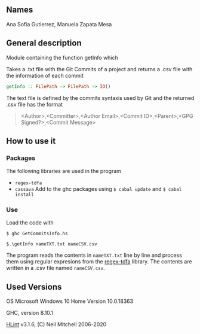 ## Names
Ana Sofia Gutierrez, Manuela Zapata Mesa
## General description
Module containing the function getInfo which

Takes a .txt file with the Git Commits of a project and returns
a .csv file with the information of each commit

```haskell
getInfo :: FilePath -> FilePath -> IO()
```
The text file is defined by the commits syntaxis used by Git and the
returned .csv file has the format

>\<Author\>,\<Committer\>,\<Author Email\>,\<Commit ID\>,\<Parent\>,\<GPG Signed?\>,\<Commit Message\>

## How to use it
### Packages
The following libraries are used in the program
* `regex-tdfa`
* `cassava`
Add to the ghc packages using `$ cabal update` 
and `$ cabal install`

### Use
Load the code with

`$ ghc GetCommitsInfo.hs`
  
`$.\getInfo nameTXT.txt nameCSV.csv`
  

The program reads the contents in `nameTXT.txt` line by line and 
process them using regular expresions from the 
[regex-tdfa](http://hackage.haskell.org/package/regex-tdfa) library.
The contents are written in a .csv file named `nameCSV.csv`.

## Used Versions
OS Microsoft Windows 10 Home Version 10.0.18363

GHC, version 8.10.1

[HLint](https://hackage.haskell.org/package/hlint) v3.1.6, 
(C) Neil Mitchell 2006-2020

